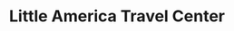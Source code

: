 ---
title: "Little America Travel Center"
url: /flagstaff/little-america-travel-center/
shop: Lebensmittel
---